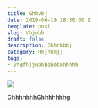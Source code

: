 ```yaml
---
title: Ghhvbj
date: 2019-06-18 18:30:00 Z
template: post
slug: Vbjnbb
draft: false
description: Ghhnbbbj
category: Hhjhhhjj
tags:
- Vhgfhjjnbhbbbbbnhhhhh
---
```


![](/media/again.jpg)

GhhhhhhhGhhhhhhhg
